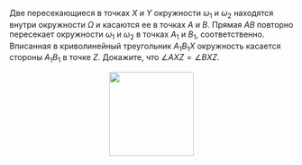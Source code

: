 Две пересекающиеся в точках $X$ и $Y$ окружности $\omega_1$ и $\omega_2$ находятся внутри окружности $\Omega$ и касаются ее в точках $A$ и $B$. Прямая $AB$ повторно пересекает окружности $\omega_1$ и $\omega_2$ в точках $A_1$ и $B_1$, соответственно. Вписанная в криволинейный треугольник $A_1B_1X$ окружность касается стороны $A_1B_1$ в точке $Z$. Докажите, что $\angle AXZ=\angle BXZ$.
<p align="center"><img src="https://matol.nomomon.repl.co/http:&&matol.kz&images&14&11_day1.png" height="150"></p>